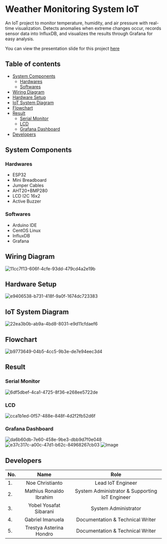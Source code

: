# Weather Monitoring System IoT
An IoT project to monitor temperature, humidity, and air pressure with real-time visualization.  Detects anomalies when extreme changes occur, records sensor data into InfluxDB, and visualizes the results through Grafana for easy analysis.

You can view the presentation slide for this project [here](docs/Presentasi%20Tugas%20Besar%20Mata%20Kuliah%20Internet%20of%20Things_Kelompok%202.pdfpresentation.pdf)

## Table of contents
* [System Components](#system-components)
    * [Hardwares](#hardwares)
    * [Softwares](#softwares)
* [Wiring Diagram](#wiring-diagram)
* [Hardware Setup](#hardware-setup)
* [IoT System Diagram](#iot-system-diagram)
* [Flowchart](#flowchart)
* [Result](#result)
    * [Serial Monitor](#serial-monitor)
    * [LCD](#lcd)
    * [Grafana Dashboard](#grafana-dashboard)
* [Developers](#developers)

## System Components
### Hardwares
- ESP32
- Mini Breadboard
- Jumper Cables
- AHT20+BMP280
- LCD I2C 16x2
- Active Buzzer

### Softwares
- Arduino IDE
- CentOS Linux
- InfluxDB
- Grafana

## Wiring Diagram
![11cc7f13-606f-4cfe-93dd-479cd4a2e19b](https://github.com/user-attachments/assets/11cc7f13-606f-4cfe-93dd-479cd4a2e19b)

## Hardware Setup
![e9406538-b731-418f-9a0f-1674dc723383](https://github.com/user-attachments/assets/e9406538-b731-418f-9a0f-1674dc723383)

## IoT System Diagram
![22ea3b0b-ab9a-4bd8-8031-e9d11cfdaef6](https://github.com/user-attachments/assets/22ea3b0b-ab9a-4bd8-8031-e9d11cfdaef6)

## Flowchart
![b9773649-04b5-4cc5-9b3e-de7e94eec3d4](https://github.com/user-attachments/assets/b9773649-04b5-4cc5-9b3e-de7e94eec3d4)

## Result
### Serial Monitor
![6df5dbef-4ca1-4725-8f36-e268ee5722de](https://github.com/user-attachments/assets/6df5dbef-4ca1-4725-8f36-e268ee5722de)

### LCD
![cca1b1ed-0f57-488e-848f-4d2f2fb52d6f](https://github.com/user-attachments/assets/cca1b1ed-0f57-488e-848f-4d2f2fb52d6f)

### Grafana Dashboard
![da6b60db-7e60-458e-9be3-dbb9d7f0e048](https://github.com/user-attachments/assets/da6b60db-7e60-458e-9be3-dbb9d7f0e048)
![e37c317c-a00c-47d1-b62c-84968267cb03](https://github.com/user-attachments/assets/e37c317c-a00c-47d1-b62c-84968267cb03)
![Image](https://github.com/user-attachments/assets/ebdc2f23-34ad-4306-a63e-feafb8408746)

## Developers
|No.| Name| Role|
|:-----|:-------:| :------:|
1. | Noe Christianto| Lead IoT Engineer|
2. | Mathius Ronaldo Ibrahim| System Administrator & Supporting IoT Engineer|
3. | Yobel Yosafat Sibarani| System Administrator|
4. | Gabriel Imanuela| Documentation & Technical Writer|
5. | Trestya Asterina Hondro| Documentation & Technical Writer|